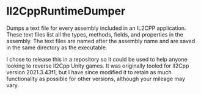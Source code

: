 # Il2CppRuntimeDumper
Dumps a text file for every assembly included in an IL2CPP application. These text files list all the types, methods, fields, and properties in the assembly. The text files are named after the assembly name and are saved in the same directory as the executable.

I chose to release this in a repository so it could be used to help anyone looking to reverse Il2Cpp Unity games. It was originally tooled for Il2Cpp version 2021.3.43f1, but I have since modified it to retain as much functionality as possible for other versions, although your mileage may vary.